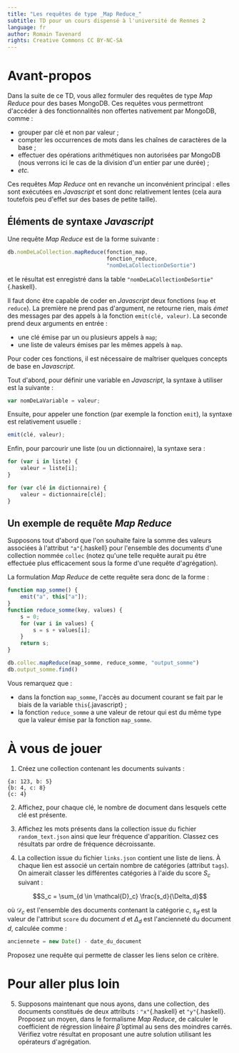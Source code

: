```yaml
---
title: "Les requêtes de type _Map Reduce_"
subtitle: TD pour un cours dispensé à l'université de Rennes 2
language: fr
author: Romain Tavenard
rights: Creative Commons CC BY-NC-SA
---
```


# Avant-propos

Dans la suite de ce TD, vous allez formuler des requêtes de type _Map Reduce_ pour des bases MongoDB.
Ces requêtes vous permettront d'accéder à des fonctionnalités non offertes nativement par MongoDB, comme :

* grouper par clé et non par valeur ;
* compter les occurrences de mots dans les chaînes de caractères de la base ;
* effectuer des opérations arithmétiques non autorisées par MongoDB (nous verrons ici le cas de la division d'un entier par une durée) ;
* _etc._

Ces requêtes _Map Reduce_ ont en revanche un inconvénient principal : elles sont exécutées en _Javascript_ et sont donc relativement lentes (cela aura toutefois peu d'effet sur des bases de petite taille).

## Éléments de syntaxe _Javascript_

Une requête _Map Reduce_ est de la forme suivante :

```javascript
db.nomDeLaCollection.mapReduce(fonction_map,
                               fonction_reduce,
                               "nomDeLaCollectionDeSortie")
```

et le résultat est enregistré dans la table `"nomDeLaCollectionDeSortie"`{.haskell}.

Il faut donc être capable de coder en _Javascript_ deux fonctions (`map` et `reduce`).
La première ne prend pas d'argument, ne retourne rien, mais _émet_ des messages par des appels à la fonction `emit(clé, valeur)`.
La seconde prend deux arguments en entrée :

* une clé émise par un ou plusieurs appels à `map`;
* une liste de valeurs émises par les mêmes appels à `map`.

Pour coder ces fonctions, il est nécessaire de maîtriser quelques concepts de base en _Javascript_.

Tout d'abord, pour définir une variable en _Javascript_, la syntaxe à utiliser est la suivante :

```javascript
var nomDeLaVariable = valeur;
```

Ensuite, pour appeler une fonction (par exemple la fonction `emit`), la syntaxe est relativement usuelle :

```javascript
emit(clé, valeur);
```

Enfin, pour parcourir une liste (ou un dictionnaire), la syntaxe sera :

```javascript
for (var i in liste) {
    valeur = liste[i];
}

for (var clé in dictionnaire) {
    valeur = dictionnaire[clé];
}
```

## Un exemple de requête _Map Reduce_

Supposons tout d'abord que l'on souhaite faire la somme des valeurs associées à l'attribut `"a"`{.haskell} pour l'ensemble des documents d'une collection nommée `collec` (notez qu'une telle requête aurait pu être effectuée plus efficacement sous la forme d'une requête d'agrégation).

La formulation _Map Reduce_ de cette requête sera donc de la forme :

```javascript
function map_somme() {
    emit("a", this["a"]);
}
function reduce_somme(key, values) {
    s = 0;
    for (var i in values) {
        s = s + values[i];
    }
    return s;
}

db.collec.mapReduce(map_somme, reduce_somme, "output_somme")
db.output_somme.find()
```

Vous remarquez que :

* dans la fonction `map_somme`, l'accès au document courant se fait par le biais de la variable `this`{.javascript} ;
* la fonction `reduce_somme` a une valeur de retour qui est du même type que la valeur émise par la fonction `map_somme`.

# À vous de jouer

1. Créez une collection contenant les documents suivants :

```
{a: 123, b: 5}
{b: 4, c: 8}
{c: 4}
```

2. Affichez, pour chaque clé, le nombre de document dans lesquels cette clé est présente.

3. Affichez les mots présents dans la collection issue du fichier `random_text.json` ainsi que leur fréquence d'apparition. Classez ces résultats par ordre de fréquence décroissante.

4. La collection issue du fichier `links.json` contient une liste de liens.
À chaque lien est associé un certain nombre de catégories (attribut `tags`).
On aimerait classer les différentes catégories à l'aide du score $S_c$ suivant :

$$S_c = \sum_{d \in \mathcal{D}_c} \frac{s_d}{\Delta_d}$$

où $\mathcal{D}_c$ est l'ensemble des documents contenant la catégorie $c$, $s_d$ est la valeur de l'attribut `score` du document $d$ et $\Delta_d$ est l'ancienneté du document $d$, calculée comme :

```javascript
anciennete = new Date() - date_du_document
```

Proposez une requête qui permette de classer les liens selon ce critère.

# Pour aller plus loin

5. Supposons maintenant que nous ayons, dans une collection, des documents constitués de deux attributs : `"x"`{.haskell} et `"y"`{.haskell}. Proposez un moyen, dans le formalisme _Map Reduce_, de calculer le coefficient de régression linéaire $\hat{\beta}$ optimal au sens des moindres carrés. Vérifiez votre résultat en proposant une autre solution utilisant les opérateurs d'agrégation.
